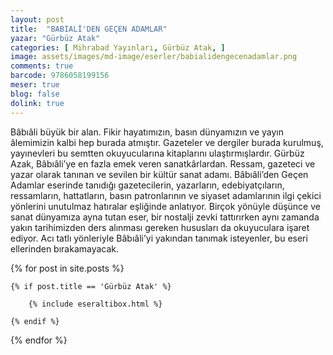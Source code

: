```yaml
---
layout: post
title:  "BABIALİ'DEN GEÇEN ADAMLAR"
yazar: "Gürbüz Atak"
categories: [ Mihrabad Yayınları, Gürbüz Atak, ]
image: assets/images/md-image/eserler/babialidengecenadamlar.png
comments: true
barcode: 9786058199156
meser: true
blog: false
dolink: true
---
```


Bâbıâli büyük bir alan. Fikir hayatımızın, basın dünyamızın ve yayın âlemimizin kalbi hep burada atmıştır. Gazeteler ve dergiler burada kurulmuş, yayınevleri bu semtten okuyucularına kitaplarını ulaştırmışlardır. Gürbüz Azak, Bâbıâli’ye en fazla emek veren sanatkârlardan. Ressam, gazeteci ve yazar olarak tanınan ve sevilen bir kültür sanat adamı. Bâbıâli’den Geçen Adamlar eserinde tanıdığı gazetecilerin, yazarların, edebiyatçıların, ressamların, hattatların, basın patronlarının ve siyaset adamlarının ilgi çekici yönlerini unutulmaz hatıralar eşliğinde anlatıyor. Birçok yönüyle düşünce ve sanat dünyamıza ayna tutan eser, bir nostalji zevki tattırırken aynı zamanda yakın tarihimizden ders alınması gereken hususları da okuyuculara işaret ediyor. Acı tatlı yönleriyle Bâbıâli’yi yakından tanımak isteyenler, bu eseri ellerinden bırakamayacak.



{% for post in site.posts %}

    {% if post.title == 'Gürbüz Atak' %}

        {% include eseraltibox.html %}

    {% endif %}

{% endfor %}
